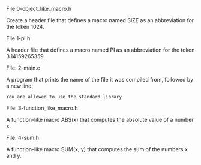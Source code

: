 File 0-object_like_macro.h

Create a header file that defines a macro named SIZE as an abbreviation for the token 1024.

File 1-pi.h

A header file that defines a macro named PI as an abbreviation for the token 3.14159265359.

File: 2-main.c

A program that prints the name of the file it was compiled from, followed by a new line.

    You are allowed to use the standard library

File: 3-function_like_macro.h

A function-like macro ABS(x) that computes the absolute value of a number x.

File: 4-sum.h

A function-like macro SUM(x, y) that computes the sum of the numbers x and y.
